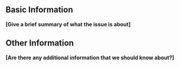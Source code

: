 ## Basic Information
**[Give a brief summary of what the issue is about]**

## Other Information
**[Are there any additional information that we should know about?]**
